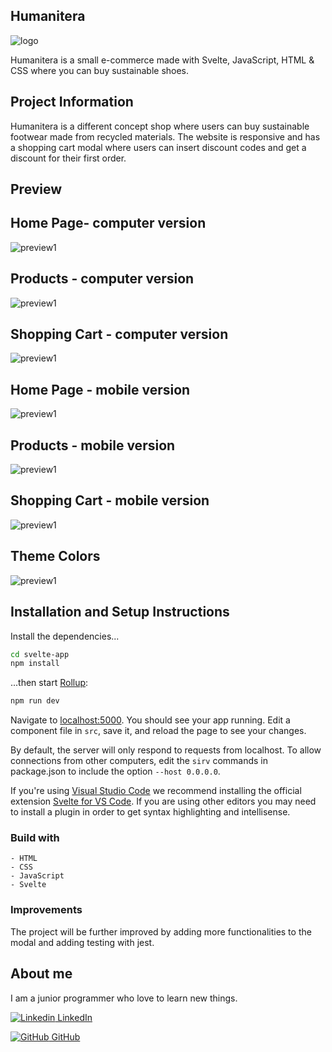 ## Humanitera 

![logo](src/images/logo.png)

Humanitera is a small e-commerce made with Svelte, JavaScript, HTML & CSS where you can buy sustainable shoes.

## Project Information

Humanitera is a different concept shop where users can buy sustainable footwear made from recycled materials.
The website is responsive and has a shopping cart modal where users can insert discount codes and get a discount for their first order. 

## Preview


## Home Page- computer version
![preview1](src/images/preview_desktop5.png)

## Products - computer version
![preview1](src/images/preview_desktop2.png)

## Shopping Cart - computer version
![preview1](src/images/preview_desktop3.png)

## Home Page - mobile version
![preview1](src/images/preview_phone5.png)

##  Products  - mobile version
![preview1](src/images/preview_phone2.png)

## Shopping Cart - mobile version
![preview1](src/images/preview_phone3.png)

## Theme Colors 
![preview1](src/images/theme_colors.png)

## Installation and Setup Instructions

Install the dependencies...

```bash
cd svelte-app
npm install
```

...then start [Rollup](https://rollupjs.org):

```bash
npm run dev
```

Navigate to [localhost:5000](http://localhost:5000). You should see your app running. Edit a component file in `src`, save it, and reload the page to see your changes.

By default, the server will only respond to requests from localhost. To allow connections from other computers, edit the `sirv` commands in package.json to include the option `--host 0.0.0.0`.

If you're using [Visual Studio Code](https://code.visualstudio.com/) we recommend installing the official extension [Svelte for VS Code](https://marketplace.visualstudio.com/items?itemName=svelte.svelte-vscode). If you are using other editors you may need to install a plugin in order to get syntax highlighting and intellisense.


### Build with

    - HTML
    - CSS
    - JavaScript
    - Svelte 


### Improvements

The project will be further improved by adding more functionalities to the modal and adding testing with jest.

## About me

I am a junior programmer who love to learn new things.

[![Linkedin](https://i.stack.imgur.com/gVE0j.png) LinkedIn](https://www.linkedin.com/in/marta-louridob/?locale=en_US/)
&nbsp;

[![GitHub](https://i.stack.imgur.com/tskMh.png) GitHub](https://github.com/MartaLourido)